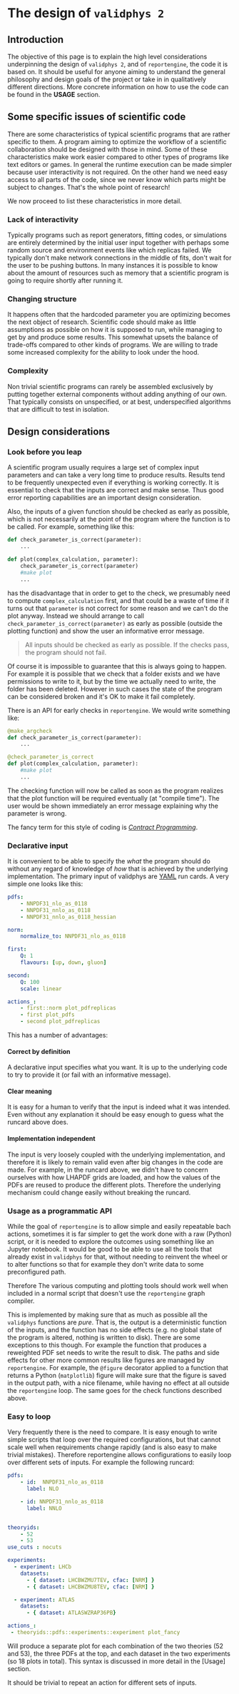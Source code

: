 The design of `validphys 2`
==========================

Introduction
------------

The objective of this page is to explain the high level considerations
underpinning the design of `validphys 2`, and of `reportengine`, the code it is
based on. It should be useful for anyone aiming to understand the general
philosophy and design goals of the project or take in in qualitatively different
directions.  More concrete information on how to use the code can be found in
the **USAGE** section.

Some specific issues of scientific code
---------------------------------------

There are some characteristics of typical scientific programs that are rather
specific to them. A program aiming to optimize the workflow of a scientific
collaboration should be designed with those in mind. Some of these
characteristics make work easier compared to other types of programs like text
editors or games. In general the runtime execution can be made simpler because
user interactivity is not required. On the other hand we need easy access to all
parts of the code, since we never know which parts might be subject to changes.
That's the whole point of research!

We now proceed to list these characteristics in more detail.

### Lack of interactivity

Typically programs such as report generators, fitting codes, or simulations are
entirely determined by the initial user input together with perhaps some random
source and environment events like which replicas failed. We typically don't
make network connections in the middle of fits, don't wait for the user to be
pushing buttons. In many instances it is possible to know about the amount of
resources such as memory that a scientific program is going to require shortly
after running it.

### Changing structure

It happens often that the hardcoded parameter you are optimizing becomes the
next object of research. Scientific code should make as little assumptions as
possible on how it is supposed to run, while managing to get by and produce some
results. This somewhat upsets the balance of trade-offs compared to other kinds
of programs. We are willing to trade some increased complexity for the ability
to look under the hood.


### Complexity

Non trivial scientific programs can rarely be assembled exclusively by putting
together external components without adding anything of our own. That typically
consists on unspecified, or at best, underspecified algorithms that are
difficult to test in isolation.


Design considerations
---------------------


### Look before you leap


A scientific program usually requires a large set of complex input
parameters and can take a very long time to produce results. Results
tend to be frequently unexpected even if everything is working
correctly. It is essential to check that the inputs are correct and
make sense. Thus good error reporting capabilities are an important
design consideration.

Also, the inputs of a given function should be checked as
early as possible, which is not necessarily at the point of the
program where the function is to be called. For example, something
like this:

```python
def check_parameter_is_correct(parameter):
    ...

def plot(complex_calculation, parameter):
    check_parameter_is_correct(parameter)
    #make plot
    ...
```

has the disadvantage that in order to get to the check, we presumably
need to compute `complex_calculation` first, and that could be
a waste of time if it turns out that `parameter` is not correct for
some reason and we can't do the plot anyway. Instead we should arrange
to call `check_parameter_is_correct(parameter)` as early as
possible (outside the plotting function) and show the user an
informative error message.

>   All inputs should be checked as early as possible. If the checks
>	pass, the program should not fail.

Of course it is impossible to guarantee that this is always going to
happen. For example it is possible that we check that a folder exists
and we have permissions to write to it, but by the time we actually
need to write, the folder has been deleted. However in such cases the
state of the program can be considered broken and it's OK to make it
fail completely.

There is an API for early checks in `reportengine`. We would write
something like:

```python
@make_argcheck
def check_parameter_is_correct(parameter):
    ...

@check_parameter_is_correct
def plot(complex_calculation, parameter):
    #make plot
    ...
```

The checking function will now be called as soon as the program
realizes that the plot function will be required eventually (at
"compile time"). The user would be shown immediately an error message
explaining why the parameter is wrong.

 The fancy term for this style of coding is
 [*Contract Programming*](https://en.wikipedia.org/wiki/Design_by_contract).


### Declarative input


It is convenient to be able to specify the *what* the program should do without
any regard of knowledge of *how* that is achieved by the underlying
implementation. The primary input of validphys are
[YAML](https://en.wikipedia.org/wiki/YAML) run cards. A very simple one looks
like this:

```yaml
pdfs:
    - NNPDF31_nlo_as_0118
    - NNPDF31_nnlo_as_0118
    - NNPDF31_nnlo_as_0118_hessian

norm:
    normalize_to: NNPDF31_nlo_as_0118

first:
    Q: 1
    flavours: [up, down, gluon]

second:
    Q: 100
    scale: linear

actions_:
    - first::norm plot_pdfreplicas
    - first plot_pdfs
    - second plot_pdfreplicas
```

This has a number of advantages:

#### Correct by definition

A declarative input specifies what you want. It is up to the
underlying code to try to provide it (or fail with an informative
message).

#### Clear meaning

It is easy for a human to verify that the input is indeed what it
was intended. Even without any explanation it should be easy enough to
guess what the runcard above does.

#### Implementation independent

The input is very loosely coupled with the underlying
implementation, and therefore it is likely to remain valid even after
big changes in the code are made. For example, in the runcard above,
we didn't have to concern ourselves with how LHAPDF grids are loaded,
and how the values of the PDFs are reused to produce the different
plots.  Therefore the underlying mechanism could change easily without
breaking the runcard.



### Usage as a programmatic API

While the goal of `reportengine` is to allow simple and easily repeatable bach
actions, sometimes it is far simpler to get the work done with a raw (Python)
script, or it is needed to explore the outcomes using something like an Jupyter
notebook. It would be good to be able to use all the tools that already exist in
`validphys` for that, without needing to reinvent the wheel or to alter
functions so that for example they don't write data to some preconfigured path.

Therefore The various computing and plotting tools should work well when
included in a normal script that doesn't use the `reportengine` graph compiler.

This is implemented by making sure that as much as possible all the `validphys`
functions are *pure*. That is, the output is a deterministic function of the
inputs, and the function has no side effects (e.g. no global state of the
program is altered, nothing is written to disk).  There are some exceptions to
this though. For example the function that produces a reweighted PDF set needs
to write the result to disk.  The paths and side effects for other more common
results like figures are managed by `reportengine`. For example, the `@figure`
decorator applied to a function that returns a Python (`matplotlib`) figure will
make sure that the figure is saved in the output path, with a nice filename,
while having no effect at all outside the `reportengine` loop.  The same goes
for the check functions described above.

### Easy to loop


Very frequently there is the need to compare. It is easy enough to
write simple scripts that loop over the required configurations, but
that cannot scale well when requirements change rapidly (and is also
easy to make trivial mistakes). Therefore reportengine allows
configurations to easily loop over different sets of inputs. For
example the following runcard:

```yaml
pdfs:
    - id:  NNPDF31_nlo_as_0118
      label: NLO

    - id: NNPDF31_nnlo_as_0118
      label: NNLO


theoryids:
    - 52
    - 53
use_cuts : nocuts

experiments:
  - experiment: LHCb
    datasets:
      - { dataset: LHCBWZMU7TEV, cfac: [NRM] }
      - { dataset: LHCBWZMU8TEV, cfac: [NRM] }

  - experiment: ATLAS
    datasets:
      - { dataset: ATLASWZRAP36PB}

actions_:
 - theoryids::pdfs::experiments::experiment plot_fancy
```

Will produce a separate plot for each combination of the two theories
(52 and 53), the three PDFs at the top, and each dataset in the two
experiments (so 18 plots in total). This syntax is discussed in more
detail in the [Usage] section.

It should be trivial to repeat an action for different sets of inputs.
